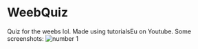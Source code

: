 # WeebQuiz
Quiz for the weebs lol. Made using tutorialsEu on Youtube. Some screenshots: 
![number 1](relative/screens/ss1.jpg?raw=true "First")
